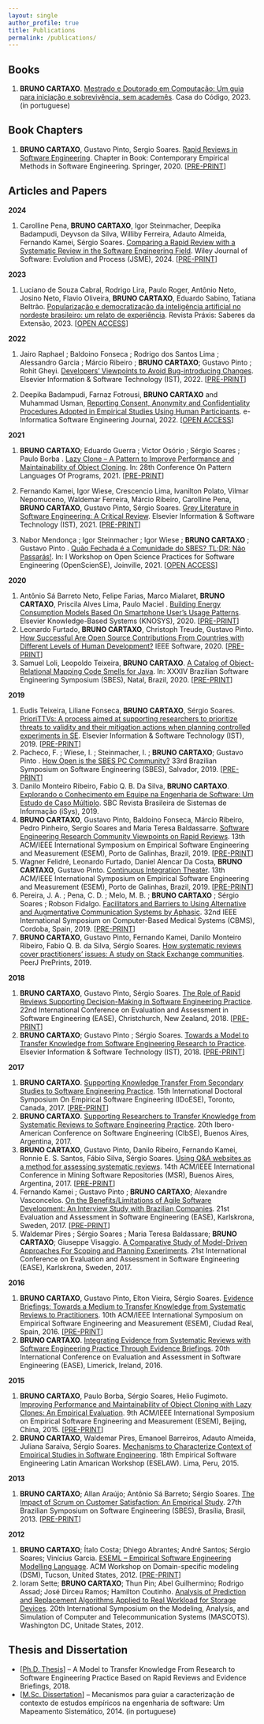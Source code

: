 ```yaml
---
layout: single
author_profile: true
title: Publications
permalink: /publications/
---
```


## Books
1. **BRUNO CARTAXO**. <a href="https://www.casadocodigo.com.br/products/livro-mestrado-doutorado" target="_blank">Mestrado e Doutorado em Computação: Um guia para iniciação e sobrevivência, sem academês</a>. Casa do Código, 2023. (in portuguese)

## Book Chapters
1. **BRUNO CARTAXO**, Gustavo Pinto, Sergio Soares. <a href="https://doi.org/10.1007/978-3-030-32489-6_13" target="_blank">Rapid Reviews in Software Engineering</a>. Chapter in Book: Contemporary Empirical Methods in Software Engineering. Springer, 2020. [<i class="fa fa-fw fa-file-pdf" aria-hidden="true"></i><a href="https://arxiv.org/pdf/2003.10006" target="_blank">PRE-PRINT</a>]

## Articles and Papers

**2024**
1. Carolline Pena, **BRUNO CARTAXO**, Igor Steinmacher, Deepika Badampudi, Deyvson da Silva, Williby Ferreira, Adauto Almeida, Fernando Kamei, Sérgio Soares. <a href="https://doi.org/10.1002/smr.2748" target="_blank">Comparing a Rapid Review with a Systematic Review in the Software Engineering Field</a>. Wiley Journal of Software: Evolution and Process (JSME), 2024. [<i class="fa fa-fw fa-file-pdf" aria-hidden="true"></i><a href="https://www.researchgate.net/publication/386387376_Comparing_the_Efficacy_of_Rapid_Review_With_a_Systematic_Review_in_the_Software_Engineering_Field" target="_blank">PRE-PRINT</a>]

**2023**
1. Luciano de Souza Cabral, Rodrigo Lira, Paulo Roger, Antônio Neto, Josino Neto, Flavio Oliveira, **BRUNO CARTAXO**, Eduardo Sabino, Tatiana Beltrão. <a href="https://doi.org/10.18265/2318-23692023v11n23p60-68" target="_blank">Popularização e democratização da inteligência artificial no nordeste brasileiro: um relato de experiência</a>. Revista Práxis: Saberes da Extensão, 2023. [<i class="fa fa-fw fa-file-pdf" aria-hidden="true"></i><a href="https://periodicos.ifpb.edu.br/index.php/praxis/article/view/7970/2476" target="_blank">OPEN ACCESS</a>]

**2022**
1. Jairo Raphael ; Baldoino Fonseca ; Rodrigo dos Santos Lima ; Alessandro Garcia ; Márcio Ribeiro ; **BRUNO CARTAXO**; Gustavo Pinto ; Rohit Gheyi. <a href="https://doi.org/10.1016/j.infsof.2021.106766" target="_blank">Developers’ Viewpoints to Avoid Bug-introducing Changes</a>. Elsevier Information & Software Technology (IST), 2022. [<i class="fa fa-fw fa-file-pdf" aria-hidden="true"></i><a href="https://www.researchgate.net/publication/356318543_Developers%27_viewpoints_to_avoid_bug-introducing_changes" target="_blank">PRE-PRINT</a>]

2. Deepika Badampudi, Farnaz Fotrousi, **BRUNO CARTAXO** and Muhammad Usman, [Reporting Consent, Anonymity and Confidentiality Procedures Adopted in Empirical Studies Using Human Participants](https://www.e-informatyka.pl/index.php/einformatica/volumes/volume-2022/issue-1/article-9/). e-Informatica Software Engineering Journal, 2022. [<i class="fa fa-fw fa-file-pdf" aria-hidden="true"></i><a href="https://www.e-informatyka.pl/attach/e-Informatica_-_Volume_16/eInformatica2022Art09.pdf" target="_blank">OPEN ACCESS</a>]

 

**2021**
1. **BRUNO CARTAXO**; Eduardo Guerra ; Victor Osório ; Sérgio Soares ; Paulo Borba . <a href="https://www.hillside.net/plop/2021/index.php?nav=program" target="_blank">Lazy Clone – A Pattern to Improve Performance and Maintainability of Object Cloning</a>. In: 28th Conference On Pattern Languages Of Programs, 2021. [<i class="fa fa-fw fa-file-pdf" aria-hidden="true"></i><a href="https://pauloborba.cin.ufpe.br/publication/2021lazy_clone_-_a_pattern_to_improve_performance_and_maintainability_of_object_cloning/2021-Cartaxo-Lazy%20Clone%20%E2%80%93%20A%20Pattern%20to%20Improve%20Performance%20and%20Maintainability%20of%20Object%20Cloning.pdf" target="_blank">PRE-PRINT</a>]

2. Fernando Kamei, Igor Wiese, Crescencio Lima, Ivanilton Polato, Vilmar Nepomuceno, Waldemar Ferreira, Márcio Ribeiro, Carolline Pena, **BRUNO CARTAXO**, Gustavo Pinto, Sérgio Soares. <a href="https://doi.org/10.1016/j.infsof.2021.106609" target="_blank">Grey Literature in Software Engineering: A Critical Review</a>. Elsevier Information & Software Technology (IST), 2021. [<i class="fa fa-fw fa-file-pdf" aria-hidden="true"></i><a href="https://doi.org/10.48550/arXiv.2104.13435" target="_blank">PRE-PRINT</a>]
3. Nabor Mendonça ; Igor Steinmacher ; Igor Wiese ; **BRUNO CARTAXO** ; Gustavo Pinto . <a href="https://doi.org/10.5753/opensciense.2021.17139" target="_blank">Quão Fechada é a Comunidade do SBES? TL;DR: Não Passarás!</a>. In: I Workshop on Open Science Practices for Software Engineering (OpenScienSE), Joinville, 2021. [<i class="fa fa-fw fa-file-pdf" aria-hidden="true"></i><a href="https://sol.sbc.org.br/index.php/opensciense/article/view/17139/16977" target="_blank">OPEN ACCESS</a>]

**2020**
1. Antônio Sá Barreto Neto, Felipe Farias, Marco Mialaret, **BRUNO CARTAXO**, Priscila Alves Lima, Paulo Maciel . <a href="https://doi.org/10.1016/j.knosys.2020.106680" target="_blank">Building Energy Consumption Models Based On Smartphone User’s Usage Patterns</a>. Elsevier Knowledge-Based Systems (KNOSYS), 2020. [<i class="fa fa-fw fa-file-pdf" aria-hidden="true"></i><a href="https://doi.org/10.48550/arXiv.2012.10246" target="_blank">PRE-PRINT</a>]
2. Leonardo Furtado, **BRUNO CARTAXO**, Christoph Treude, Gustavo Pinto. <a href="https://doi.org/10.1109/MS.2020.3044020" target="_blank">How Successful Are Open Source Contributions From Countries with Different Levels of Human Development?<a/> IEEE Software, 2020. [<i class="fa fa-fw fa-file-pdf" aria-hidden="true"></i><a href="https://doi.org/10.48550/arXiv.2012.03716" target="_blank">PRE-PRINT</a>]
3. Samuel Loli, Leopoldo Teixeira, **BRUNO CARTAXO**. <a href="https://doi.org/10.1145/3422392.3422432" target="_blank">A Catalog of Object-Relational Mapping Code Smells for Java</a>. In: XXXIV Brazilian Software Engineering Symposium (SBES), Natal, Brazil, 2020. [<i class="fa fa-fw fa-file-pdf" aria-hidden="true"></i><a href="https://www.researchgate.net/profile/Bruno-Cartaxo/publication/347818325_A_Catalog_of_Object-Relational_Mapping_Code_Smells_for_Java/links/60c20a33a6fdcc2e612d353e/A-Catalog-of-Object-Relational-Mapping-Code-Smells-for-Java.pdf" target="_blank">PRE-PRINT</a>]

**2019**
1. Eudis Teixeira, Liliane Fonseca, **BRUNO CARTAXO**, Sérgio Soares. <a href="https://doi.org/10.1016/j.infsof.2019.07.008" target="_blank">PrioriTTVs: A process aimed at supporting researchers to prioritize threats to validity and their mitigation actions when planning controlled experiments in SE<a/>. Elsevier Information & Software Technology (IST), 2019. [<i class="fa fa-fw fa-file-pdf" aria-hidden="true"></i><a href="https://www.researchgate.net/publication/334805451_PrioriTTVs_A_process_aimed_at_supporting_researchers_to_prioritize_threats_to_validity_and_their_mitigation_actions_when_planning_controlled_experiments_in_SE" target="_blank">PRE-PRINT</a>]
2. Pacheco, F. ; Wiese, I. ; Steinmacher, I. ; **BRUNO CARTAXO**; Gustavo Pinto . <a href="https://doi.org/10.1145/3350768.3350780" target="_blank">How Open is the SBES PC Community?</a> 33rd Brazilian Symposium on Software Engineering (SBES), Salvador, 2019. [<i class="fa fa-fw fa-file-pdf" aria-hidden="true"></i><a href="http://igorwiese.com/images/papers/sbes2019a.pdf" target="_blank">PRE-PRINT</a>]
3. Danilo Monteiro Ribeiro, Fabio Q. B. Da Silva, **BRUNO CARTAXO**. <a href="http://www.seer.unirio.br/isys/article/view/8354" target="_blank">Explorando o Conhecimento em Equipe na Engenharia de Software: Um Estudo de Caso Múltiplo</a>. SBC Revista Brasileira de Sistemas de Informação (iSys), 2019.
4. **BRUNO CARTAXO**, Gustavo Pinto, Baldoino Fonseca, Márcio Ribeiro, Pedro Pinheiro, Sergio Soares and Maria Teresa Baldassarre. <a href="https://doi.org/10.1109/ESEM.2019.8870144" target="_blank">Software Engineering Research Community Viewpoints on Rapid Reviews</a>. 13th ACM/IEEE International Symposium on Empirical Software Engineering and Measurement (ESEM), Porto de Galinhas, Brazil, 2019. [<i class="fa fa-fw fa-file-pdf" aria-hidden="true"></i><a href="https://doi.org/10.48550/arXiv.1906.11351" target="_blank">PRE-PRINT</a>]
5. Wagner Felidré, Leonardo Furtado, Daniel Alencar Da Costa, **BRUNO CARTAXO**, Gustavo Pinto. <a href="https://doi.org/10.1109/ESEM.2019.8870152" target="_blank">Continuous Integration Theater</a>. 13th ACM/IEEE International Symposium on Empirical Software Engineering and Measurement (ESEM), Porto de Galinhas, Brazil, 2019. [<i class="fa fa-fw fa-file-pdf" aria-hidden="true"></i><a href="https://doi.org/10.48550/arXiv.1907.01602" target="_blank">PRE-PRINT</a>]
6. Pereira, J. A. ; Pena, C. D. ; Melo, M. B. ; **BRUNO CARTAXO** ; Sérgio Soares ; Robson Fidalgo. <a href="https://doi.org/10.1109/CBMS.2019.00077" target="_blank">Facilitators and Barriers to Using Alternative and Augmentative Communication Systems by Aphasic</a>. 32nd IEEE International Symposium on Computer-Based Medical Systems (CBMS), Cordoba, Spain, 2019. [<i class="fa fa-fw fa-file-pdf" aria-hidden="true"></i><a href="https://www.researchgate.net/publication/334150947_Facilitators_and_Barriers_to_Using_Alternative_and_Augmentative_Communication_Systems_by_AphasicTherapists_Perceptions" target="_blank">PRE-PRINT</a>]
7. **BRUNO CARTAXO**, Gustavo Pinto, Fernando Kamei, Danilo Monteiro Ribeiro, Fabio Q. B. da Silva, Sérgio Soares. <a href="https://doi.org/10.7287/peerj.preprints.27610v1" target="_blank">How systematic reviews cover practitioners’ issues: A study on Stack Exchange communities</a>. PeerJ PrePrints, 2019.

**2018**
1. **BRUNO CARTAXO**, Gustavo Pinto, Sérgio Soares. <a href="https://doi.org/10.1145/3210459.3210462" target="_blank">The Role of Rapid Reviews Supporting Decision-Making in Software Engineering Practice</a>. 22nd International Conference on Evaluation and Assessment in Software Engineering (EASE), Christchurch, New Zealand, 2018. [<i class="fa fa-fw fa-file-pdf" aria-hidden="true"></i><a href="http://gustavopinto.org/lost+found/ease2018.pdf" target="_blank">PRE-PRINT</a>]
2. **BRUNO CARTAXO**; Gustavo Pinto ; Sérgio Soares. <a href="https://doi.org/10.1016/j.infsof.2018.01.001" target="_blank">Towards a Model to Transfer Knowledge from Software Engineering Research to Practice</a>. Elsevier Information & Software Technology (IST), 2018. [<i class="fa fa-fw fa-file-pdf" aria-hidden="true"></i><a href="https://www.researchgate.net/publication/322294051_Towards_a_Model_to_Transfer_Knowledge_from_Software_Engineering_Research_to_Practice" target="_blank">PRE-PRINT</a>]

**2017**
1. **BRUNO CARTAXO**. <a href="https://doi.org/10.1145/3178315.3178325" target="_blank">Supporting Knowledge Transfer From Secondary Studies to Software Engineering Practice</a>. 15th International Doctoral Symposium On Empirical Software Engineering (IDoESE), Toronto, Canada, 2017. [<i class="fa fa-fw fa-file-pdf" aria-hidden="true"></i><a href="https://www.researchgate.net/publication/324117510_Supporting_Knowledge_Transfer_From_Secondary_Studies_to_Software_Engineering_Practice" target="_blank">PRE-PRINT</a>]
2. **BRUNO CARTAXO**. <a href="https://www.researchgate.net/publication/324117510_Supporting_Knowledge_Transfer_From_Secondary_Studies_to_Software_Engineering_Practice" target="_blank">Supporting Researchers to Transfer Knowledge from Systematic Reviews to Software Engineering Practice</a>. 20th Ibero-American Conference on Software Engineering (CIbSE), Buenos Aires, Argentina, 2017.
3. **BRUNO CARTAXO**, Gustavo Pinto, Danilo Ribeiro, Fernando Kamei, Ronnie E. S. Santos, Fábio Silva, Sérgio Soares. <a href="https://doi.org/10.1109/MSR.2017.5" target="_blank">Using Q&A websites as a method for assessing systematic reviews</a>. 14th ACM/IEEE International Conference in Mining Software Repositories (MSR), Buenos Aires, Argentina, 2017. [<i class="fa fa-fw fa-file-pdf" aria-hidden="true"></i><a href="http://gustavopinto.org/lost+found/msr2017a.pdf" target="_blank">PRE-PRINT</a>]
4. Fernando Kamei ; Gustavo Pinto ; **BRUNO CARTAXO**; Alexandre Vasconcelos. <a href="https://doi.org/10.1145/3084226.3084278" target="_blank">On the Benefits/Limitations of Agile Software Development: An Interview Study with Brazilian Companies</a>. 21st Evaluation and Assessment in Software Engineering (EASE), Karlskrona, Sweden, 2017. [<i class="fa fa-fw fa-file-pdf" aria-hidden="true"></i><a href="https://www.researchgate.net/publication/316888507_On_the_BenefitsLimitations_of_Agile_Software_Development_An_Interview_Study_with_Brazilian_Companies" target="_blank">PRE-PRINT</a>]
5. Waldemar Pires ; Sérgio Soares ; Maria Teresa Baldassare; **BRUNO CARTAXO**; Giuseppe Visaggio. <a href="https://doi.org/10.1145/3084226.3084258" target="_blank">A Comparative Study of Model-Driven Approaches For Scoping and Planning Experiments</a>. 21st International Conference on Evaluation and Assessment in Software Engineering (EASE), Karlskrona, Sweden, 2017.

**2016**
1. **BRUNO CARTAXO**, Gustavo Pinto, Elton Vieira, Sérgio Soares. <a href="https://doi.org/10.1145/2961111.2962603" target="_blank">Evidence Briefings: Towards a Medium to Transfer Knowledge from Systematic Reviews to Practitioners</a>. 10th ACM/IEEE International Symposium on Empirical Software Engineering and Measurement (ESEM), Ciudad Real, Spain, 2016. [<i class="fa fa-fw fa-file-pdf" aria-hidden="true"></i><a href="https://gustavopinto.org/lost+found/esem2016.pdf" target="_blank">PRE-PRINT</a>]
2. **BRUNO CARTAXO**. <a href="https://doi.org/10.1145/2915970.2915973" target="_blank">Integrating Evidence from Systematic Reviews with Software Engineering Practice Through Evidence Briefings</a>. 20th International Conference on Evaluation and Assessment in Software Engineering (EASE), Limerick, Ireland, 2016.

**2015**
1. **BRUNO CARTAXO**, Paulo Borba, Sérgio Soares, Helio Fugimoto. <a href="https://doi.org/10.1109/ESEM.2015.7321202" target="_blank">Improving Performance and Maintainability of Object Cloning with Lazy Clones: An Empirical Evaluation</a>. 9th ACM/IEEE International Symposium on Empirical Software Engineering and Measurement (ESEM), Beijing, China, 2015. [<i class="fa fa-fw fa-file-pdf" aria-hidden="true"></i><a href="https://www.researchgate.net/publication/304578857_Improving_Performance_and_Maintainability_of_Object_Cloning_with_Lazy_Clones_An_Empirical_Evaluation" target="_blank">PRE-PRINT</a>]
2. **BRUNO CARTAXO**, Waldemar Pires, Emanoel Barreiros, Adauto Almeida, Juliana Saraiva, Sérgio Soares. <a href="https://eventos.spc.org.pe/cibse2015/pdfs/02_ESELAW15.pdf" target="_blank">Mechanisms to Characterize Context of Empirical Studies in Software Engineering</a>. 18th Empirical Software Engineering Latin Amarican Workshop (ESELAW). Lima, Peru, 2015.

**2013**
1. **BRUNO CARTAXO**; Allan Araújo; Antônio Sá Barreto; Sérgio Soares. <a href="https://doi.org/10.1109/SBES.2013.10" target="_blank">The Impact of Scrum on Customer Satisfaction: An Empirical Study</a>. 27th Brazilian Symposium on Software Engineering (SBES), Brasília, Brasil, 2013. [<i class="fa fa-fw fa-file-pdf" aria-hidden="true"></i><a href="https://www.researchgate.net/publication/271430457_The_Impact_of_Scrum_on_Customer_Satisfaction_An_Empirical_Study" target="_blank">PRE-PRINT</a>]

**2012**
1. **BRUNO CARTAXO**; Ítalo Costa; Dhiego Abrantes; André Santos; Sérgio Soares; Vinícius Garcia. <a href="https://doi.org/10.1145/2420918.2420933" target="_blank">ESEML – Empirical Software Engineering Modelling Language</a>. ACM Workshop on Domain-specific modeling (DSM), Tucson, United States, 2012. [<i class="fa fa-fw fa-file-pdf" aria-hidden="true"></i><a href="http://www.dsmforum.org/events/dsm12/Papers/Cartaxo.pdf" target="_blank">PRE-PRINT</a>]
2. Ioram Sette; **BRUNO CARTAXO**; Thun Pin; Abel Guilhermino; Rodrigo Assad; José Dirceu Ramos; Hamilton Coutinho. <a href="https://doi.org/10.1109/MASCOTS.2012.67" target="_blank">Analysis of Prediction and Replacement Algorithms Applied to Real Workload for Storage Devices</a>. 20th International Symposium on the Modeling, Analysis, and Simulation of Computer and Telecommunication Systems (MASCOTS). Washington DC, Unitade States, 2012.

## Thesis and Dissertation

- [<i class="fa fa-fw fa-file-pdf" aria-hidden="true"></i><a href="https://repositorio.ufpe.br/handle/123456789/32145" target="_blank">Ph.D. Thesis</a>] – A Model to Transfer Knowledge From Research to Software Engineering Practice Based on Rapid Reviews and Evidence Briefings, 2018.
- [<i class="fa fa-fw fa-file-pdf" aria-hidden="true"></i><a href="https://repositorio.ufpe.br/handle/123456789/11248" target="_blank">M.Sc. Dissertation</a>] – Mecanismos para guiar a caracterização de contexto de estudos empíricos na engenharia de software: Um Mapeamento Sistemático, 2014. (in portuguese)
